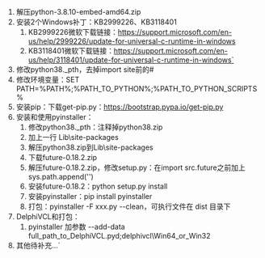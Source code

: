 1. 解压python-3.8.10-embed-amd64.zip
2. 安装2个Windows补丁：KB2999226、KB3118401
    1. KB2999226微软下载链接：https://support.microsoft.com/en-us/help/2999226/update-for-universal-c-runtime-in-windows
    2. KB3118401微软下载链接：https://support.microsoft.com/en-us/help/3118401/update-for-universal-c-runtime-in-windows`
3. 修改python38._pth，去掉import site前的#
4. 修改环境变量：SET PATH=%PATH%;%PATH_TO_PYTHON%;%PATH_TO_PYTHON_SCRIPTS%
5. 安装pip：下载get-pip.py：https://bootstrap.pypa.io/get-pip.py
6. 安装和使用pyinstaller：
    1. 修改python38._pth：注释掉python38.zip
    2. 加上一行 Lib\\site-packages
    3. 解压python38.zip到Lib\site-packages
    4. 下载future-0.18.2.zip
    5. 解压future-0.18.2.zip，修改setup.py：在import src.future之前加上sys.path.append('')
    6. 安装future-0.18.2：python setup.py install
    7. 安装pyinstaller：pip install pyinstaller
    8. 打包：pyinstaller -F xxx.py --clean，可执行文件在 dist 目录下
7. DelphiVCL和打包：
    1. pyinstaller 加参数 --add-data full_path_to_DelphiVCL.pyd;delphivcl\Win64_or_Win32
8. 其他待补充...`
